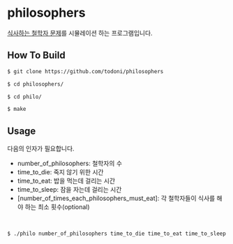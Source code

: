 # philosophers
[식사하는 철학자 문제](https://ko.wikipedia.org/wiki/%EC%8B%9D%EC%82%AC%ED%95%98%EB%8A%94_%EC%B2%A0%ED%95%99%EC%9E%90%EB%93%A4_%EB%AC%B8%EC%A0%9C)를 시뮬레이션 하는 프로그램입니다.
## How To Build
```bash
$ git clone https://github.com/todoni/philosophers

$ cd philosophers/

$ cd philo/

$ make
```
## Usage
다음의 인자가 필요합니다.
- number_of_philosophers: 철학자의 수
- time_to_die: 죽지 않기 위한 시간
- time_to_eat: 밥을 먹는데 걸리는 시간
- time_to_sleep: 잠을 자는데 걸리는 시간
- [number_of_times_each_philosophers_must_eat]: 각 철학자들이 식사를 해야 하는 최소 횟수(optional)
<br>

```bash
$ ./philo number_of_philosophers time_to_die time_to_eat time_to_sleep [number_of_times_each_philosophers_must_eat]
```
